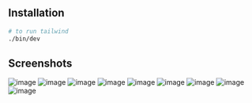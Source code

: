 ## Installation
```bash
# to run tailwind
./bin/dev
```

## Screenshots
![image](https://github.com/user-attachments/assets/5c441b79-9c62-460f-bf52-d547339e5b49)
![image](https://github.com/user-attachments/assets/4c844106-7887-4a7c-8f01-3652d7b50d7c)
![image](https://github.com/user-attachments/assets/43a939e4-dffc-4e9a-b147-93457909ce67)
![image](https://github.com/user-attachments/assets/2b422d54-6338-4643-b08c-5d441d17398f)
![image](https://github.com/user-attachments/assets/b624f90a-fa2a-4593-8822-ba19edb46981)
![image](https://github.com/user-attachments/assets/2a52b574-8dcb-419a-a938-324ea1d9efde)
![image](https://github.com/user-attachments/assets/407c2568-ad8e-4d66-97f9-f5b10ce777f0)
![image](https://github.com/user-attachments/assets/bf23b6a6-572c-43b2-8dc1-3ea6a108207d)
![image](https://github.com/user-attachments/assets/73a4605b-c0f3-4bb6-a55f-77ce8ad685fd)
